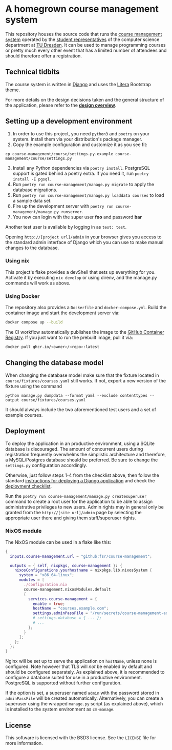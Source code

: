 # A homegrown course management system

This repository houses the source code that runs the [course management system](https://kurse.ifsr.de) operated by the [student representatives](https://www.ifsr.de) of the computer science department at [TU Dresden](https://tu-dresden.de). It can be used to manage programming courses or pretty much every other event that has a limited number of attendees and should therefore offer a registration.

## Technical tidbits

The course system is written in [Django](https://djangoproject.com/) and uses the [Litera](https://bootswatch.com/litera/) Bootstrap theme.

For more details on the design decisions taken and the general structure of the application, please refer to the [**design overview**](./OVERVIEW.md).

## Setting up a development environment

1. In order to use this project, you need `python3` and `poetry` on your system. Install them via your distribution's package manager.
2. Copy the example configuration and customize it as you see fit:
```
cp course-management/course/settings.py.example course-management/course/settings.py
```
3. Install any Python dependencies via `poetry install`. PostgreSQL support is gated behind a poetry extra. If you need it, run `poetry install -E pgsql`.
4. Run `poetry run course-management/manage.py migrate` to apply the database migrations.
5. Run `poetry run course-management/manage.py loaddata courses` to load a sample data set.
6. Fire up the development server with `poetry run course-management/manage.py runserver`.
7. You now can login with the super user **foo** and password **bar**

Another test user is available by logging in as `test: test`.

Opening `http://[project url]/admin` in your browser gives you access to the standard admin interface of Django which you can use to make manual changes to the database.

### Using nix

This project's flake provides a devShell that sets up everything for you. Activate it by executing `nix develop` or using direnv, and the manage.py commands will work as above.

### Using Docker

The repository also provides a `Dockerfile` and `docker-compose.yml`. Build the
container image and start the development server via:

```bash
docker compose up --build
```

The CI workflow automatically publishes the image to the
[GitHub Container Registry](https://github.com/features/packages).
If you just want to run the prebuilt image, pull it via:

```bash
docker pull ghcr.io/<owner>/<repo>:latest
```


## Changing the database model

When changing the database model make sure that the fixture located in `course/fixtures/courses.yaml` still works.
If not, export a new version of the fixture using the command
```
python manage.py dumpdata --format yaml --exclude contenttypes --output course/fixtures/courses.yaml
```
It should always include the two aforementioned test users and a set of example courses.

## Deployment

To deploy the application in an productive environment, using a SQLite database is discouraged.
The amount of concurrent users during registration frequently overwhelms the simplistic architecture and therefore, a MySQL/Postgres database should be preferred.
Be sure to change the `settings.py` configuration accordingly.

Otherwise, just follow steps 1-4 from the checklist above, then follow the standard [instructions for deploying a Django application](https://docs.djangoproject.com/en/3.2/howto/deployment/) and check the [deployment checklist](https://docs.djangoproject.com/en/3.2/howto/deployment/checklist/).

Run the `poetry run course-management/manage.py createsuperuser` command to create a root user for the application to be able to assign administrative privileges to new users.
Admin rights may in general only be granted from the `http://[site url]/admin` page by selecting the appropriate user there and giving them staff/superuser rights.

### NixOS module

The NixOS module can be used in a flake like this:
```nix
{
  inputs.course-management.url = "github:fsr/course-management";

  outputs = { self, nixpkgs, course-management }: {
    nixosConfigurations.yourhostname = nixpkgs.lib.nixosSystem {
      system = "x86_64-linux";
      modules = [
        ./configuration.nix
        course-management.nixosModules.default
        {
          services.course-management = {
            enable = true;
            hostName = "courses.example.com";
            settings.adminPassFile = "/run/secrets/course-management-adminPass";
            # settings.database = { ... };
            # ...
          };
        }
      ];
    };
  };
}
```
Nginx will be set up to serve the application on `hostName`, unless none is configured.
Note however that TLS will *not* be enabled by default and should be configured separately.
As explained above, it is recommended to configure a database suited for use in a productive environment. PostgreSQL is supported without further configuration.

If the option is set, a superuser named `admin` with the password stored in `adminPassFile` will be created automatically.
Alternatively, you can create a superuser using the wrapped `manage.py` script (as explained above), which is installed to the system environment as `cm-manage`.

## License

This software is licensed with the BSD3 license. See the `LICENSE` file for more information.

